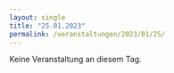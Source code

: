 ```yaml
---
layout: single
title: "25.01.2023"
permalink: /veranstaltungen/2023/01/25/
---
```


Keine Veranstaltung an diesem Tag.
